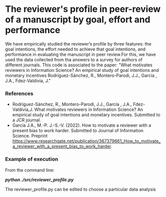 # The reviewer's profile in peer-review of a manuscript by goal, effort and performance
We have empirically studied the reviewer’s profile by three features: the goal intentions, the effort needed to achieve that goal intentions, and performance in evaluating the manuscript in peer review.For this, we have used the data collected from tha answers to a survey for authors of different journals.
This code is associated to the paper: "What motivates reviewers in Information Science? An empirical study of goal intentions and  monetary incentives
Rodríguez-Sánchez, R., Montero-Parodi, J.J., García , J.A., Fdez-Valdivia, J."

### References
* Rodríguez-Sánchez, R., Montero-Parodi, J.J., García , J.A., Fdez-Valdivia,J. What motivates reviewers in Information Science? An empirical study of goal intentions and  monetary incentives. Submitted to a JCR journal. 
* Garcia J.A., M.-P. J.-S.-V. (2022). How to motivate a reviewer with a present bias to work harder. Submitted to Journal of Information Science. Preprint https://www.researchgate.net/publication/367379661_How_to_motivate_a_reviewer_with_a_present_bias_to_work_harder.

### Example of execution
From the command line:

***python ./src/reviewer_profile.py***

The reviewer_profile.py can be edited to choose a particular data analysis

